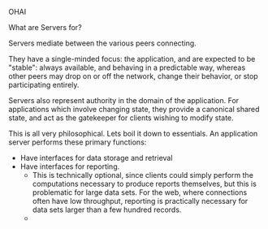 OHAI

What are Servers for?

Servers mediate between the various peers connecting.

They have a single-minded focus: the application, and are expected to be "stable": always available, and behaving in a predictable way, whereas other peers may drop on or off the network, change their behavior, or stop participating entirely.

Servers also represent authority in the domain of the application. For applications which involve changing state, they provide a canonical shared state, and act as the gatekeeper for clients wishing to modify state.

This is all very philosophical. Lets boil it down to essentials. An application server performs these primary functions:

 - Have interfaces for data storage and retrieval
 - Have interfaces for reporting. 
   - This is technically optional, since clients could simply perform the computations necessary to produce reports themselves, but this is problematic for large data sets. For the web, where connections often have low throughput, reporting is practically necessary for data sets larger than a few hundred records.
   - 

